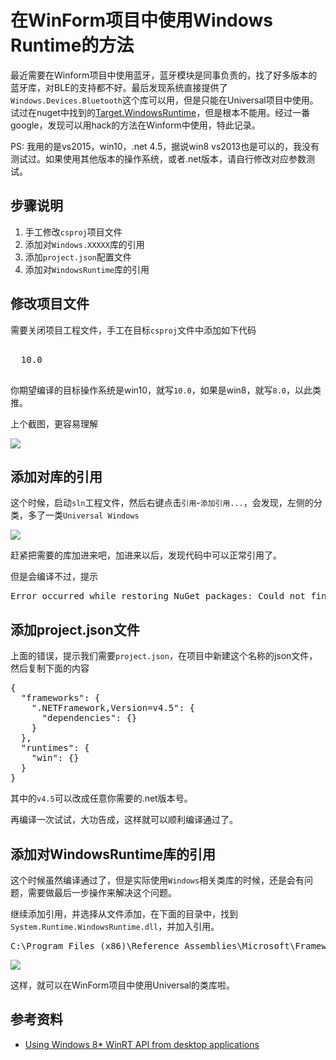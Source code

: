 # 在WinForm项目中使用Windows Runtime的方法

最近需要在Winform项目中使用蓝牙，蓝牙模块是同事负责的，找了好多版本的蓝牙库，对BLE的支持都不好。最后发现系统直接提供了`Windows.Devices.Bluetooth`这个库可以用，但是只能在Universal项目中使用。试过在nuget中找到的[Target.WindowsRuntime](https://github.com/jamesqo/Target.WindowsRuntime)，但是根本不能用。经过一番google，发现可以用hack的方法在Winform中使用，特此记录。

PS: 我用的是vs2015，win10，.net 4.5，据说win8 vs2013也是可以的，我没有测试过。如果使用其他版本的操作系统，或者.net版本，请自行修改对应参数测试。

## 步骤说明

1. 手工修改`csproj`项目文件
2. 添加对`Windows.XXXXX`库的引用
3. 添加`project.json`配置文件
4. 添加对`WindowsRuntime`库的引用

## 修改项目文件

需要关闭项目工程文件，手工在目标`csproj`文件中添加如下代码

<pre class="xml">
<PropertyGroup>
  <TargetPlatformVersion>10.0</TargetPlatformVersion>
</PropertyGroup>
</pre>

你期望编译的目标操作系统是win10，就写`10.0`，如果是win8，就写`8.0`，以此类推。

上个截图，更容易理解

![](http://jennal.com/wp-content/uploads/2016/04/uwraw-1.png)

## 添加对库的引用

这个时候，启动`sln`工程文件，然后右键点击`引用`-`添加引用...`，会发现，左侧的分类，多了一类`Universal Windows`

![](http://jennal.com/wp-content/uploads/2016/04/uwraw-2.png)

赶紧把需要的库加进来吧，加进来以后，发现代码中可以正常引用了。

但是会编译不过，提示

<pre>
Error occurred while restoring NuGet packages: Could not find file 'C:\Users\user\Documents\Visual Studio 2015\Projects\TestWindowsRuntimeTarget\TestWindowsRuntimeTarget\project.json'.
</pre>

## 添加project.json文件

上面的错误，提示我们需要`project.json`，在项目中新建这个名称的json文件，然后复制下面的内容

<pre class="json">
{
  "frameworks": {
    ".NETFramework,Version=v4.5": {
      "dependencies": {}
    }
  },
  "runtimes": {
    "win": {}
  }
}
</pre>

其中的`v4.5`可以改成任意你需要的.net版本号。

再编译一次试试，大功告成，这样就可以顺利编译通过了。

## 添加对WindowsRuntime库的引用

这个时候虽然编译通过了，但是实际使用`Windows`相关类库的时候，还是会有问题，需要做最后一步操作来解决这个问题。

继续添加引用，并选择从文件添加，在下面的目录中，找到`System.Runtime.WindowsRuntime.dll`，并加入引用。

<pre>
C:\Program Files (x86)\Reference Assemblies\Microsoft\Framework\.NETCore\v4.5
</pre>

![](http://jennal.com/wp-content/uploads/2016/04/uwraw-3.png)

这样，就可以在WinForm项目中使用Universal的类库啦。

## 参考资料

- [Using Windows 8* WinRT API from desktop applications](https://software.intel.com/en-us/articles/using-winrt-apis-from-desktop-applications)